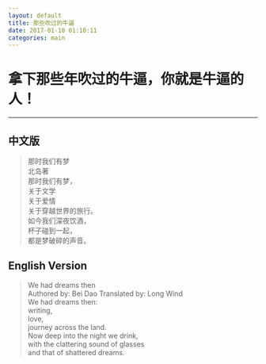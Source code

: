 ```yaml
---
layout: default
title: 那些吹过的牛逼
date: 2017-01-10 01:10:11
categories: main
---
```

# 拿下那些年吹过的牛逼，你就是牛逼的人！
----------
## 中文版  
>那时我们有梦    
>北岛著    
>那时我们有梦，      
>关于文学  
>关于爱情  
>关于穿越世界的旅行。  
>如今我们深夜饮酒，  
>杯子碰到一起，  
>都是梦破碎的声音。  

## English Version    
>We had dreams then   
>Authored by: Bei Dao Translated by: Long Wind  
> We had dreams then:  
> writing,  
> love,  
> journey across the land.  
> Now deep into the night we drink,  
> with the clattering sound of glasses  
> and that of shattered dreams.  
